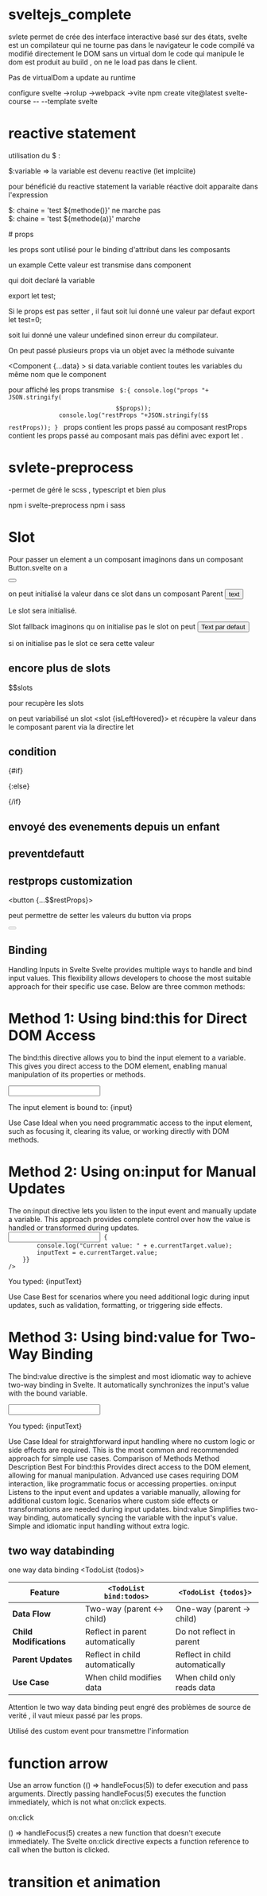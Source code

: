 # sveltejs_complete

svlete permet de crée des interface interactive basé sur des états,
svelte est un compilateur qui ne tourne pas dans le navigateur
le code compilé va modifié directement le DOM sans un virtual dom
le code qui manipule le dom est produit au build , on ne le load pas dans le client. 

Pas de virtualDom a update au runtime

configure svelte 
->rolup
->webpack
->vite
npm create vite@latest svelte-course -- --template svelte 


# reactive statement

utilisation du $ :
<p>$:variable => la variable est devenu reactive (let implciite)</p>

pour bénéficié du reactive statement la variable réactive doit apparaite dans l'expression
<p>
$: chaine = 'test ${methode()}' ne marche pas <br/>
$: chaine = 'test ${methode(a)}' marche 
</p>
# props 

les props sont utilisé pour le binding d'attribut dans les composants

un example <Component test={valeur} />
Cette valeur est transmise dans component

qui doit declaré la variable

export let test;

Si le props est pas setter , il faut soit lui donné une valeur par defaut 
export let test=0;

soit lui donné une valeur undefined sinon erreur du compilateur.

On peut passé plusieurs props via un objet avec la méthode suivante

<Component {...data} >
si data.variable contient toutes les variables du même nom que le component

pour affiché les props transmise 
<code>
 $:{
      console.log("props "+ JSON.stringify($$props));
      console.log("restProps "+JSON.stringify($$restProps));
    }
</code>
props contient les props passé au composant
restProps contient les props passé au composant mais pas défini avec export let .

# svlete-preprocess
-permet de géré le scss , typescript et bien plus 

npm i svelte-preprocess
npm i sass

# Slot

Pour passer un element a un composant imaginons dans un composant Button.svelte 
on a 

<button><slot/></button>

on peut initialisé la valeur dans ce slot dans un composant Parent
<Button>text</Button>

Le slot sera initialisé.

Slot fallback imaginons qu on initialise pas le slot on peut
<button><slot>Text par defaut </slot></button>

si on initialise pas le slot ce sera cette valeur


## encore plus de slots

<p>
$$slots
</p>
pour recupère les slots

on peut variabilisé un slot
    <slot {isLeftHovered}></slot>
et récupère la valeur dans le composant parent via la directire
let

## condition

{#if}

{:else}

{/if}

## envoyé des evenements depuis un enfant 

## preventdefautt


## restprops customization

<button {...$$restProps}>

peut permettre de setter les valeurs du button via props

<Button disabled > </Button>

## Binding

Handling Inputs in Svelte
Svelte provides multiple ways to handle and bind input values. This flexibility allows developers to choose the most suitable approach for their specific use case. Below are three common methods:

<h1>Method 1: Using bind:this for Direct DOM Access</h1>
The bind:this directive allows you to bind the input element to a variable. This gives you direct access to the DOM element, enabling manual manipulation of its properties or methods.

<script>
    let input;
</script>

<code><input bind:this={input} /></code>

<p>The input element is bound to: {input}</p>
Use Case
Ideal when you need programmatic access to the input element, such as focusing it, clearing its value, or working directly with DOM methods.


<h1>Method 2: Using on:input for Manual Updates</h1>
The on:input directive lets you listen to the input event and manually update a variable. This approach provides complete control over how the value is handled or transformed during updates.


<script>
    let inputText = '';
</script>

<!-- Listen to the `input` event and update `inputText` manually -->
<code>
<input
    on:input={(e) => {
        console.log("Current value: " + e.currentTarget.value);
        inputText = e.currentTarget.value;
    }}
/>
</code>
<p>You typed: {inputText}</p>
Use Case
Best for scenarios where you need additional logic during input updates, such as validation, formatting, or triggering side effects.

<h1>Method 3: Using bind:value for Two-Way Binding</h1>
The bind:value directive is the simplest and most idiomatic way to achieve two-way binding in Svelte. It automatically synchronizes the input's value with the bound variable.

<script>
    let inputText = '';
</script>

<!-- Bind the input's value to `inputText` -->

<code><input bind:value={inputText} /></code>
<p>You typed: {inputText}</p>
Use Case
Ideal for straightforward input handling where no custom logic or side effects are required. This is the most common and recommended approach for simple use cases.
Comparison of Methods
Method	Description	Best For
bind:this	Provides direct access to the DOM element, allowing for manual manipulation.	Advanced use cases requiring DOM interaction, like programmatic focus or accessing properties.
on:input	Listens to the input event and updates a variable manually, allowing for additional custom logic.	Scenarios where custom side effects or transformations are needed during input updates.
bind:value	Simplifies two-way binding, automatically syncing the variable with the input's value.	Simple and idiomatic input handling without extra logic.


## two way databinding 

<TodoList bind:todos />

one way data binding
<TodoList {todos}>

| Feature                    | `<TodoList bind:todos>`                 | `<TodoList {todos}>`                  |
|----------------------------|------------------------------------------|----------------------------------------|
| **Data Flow**              | Two-way (parent ↔ child)                | One-way (parent → child)               |
| **Child Modifications**    | Reflect in parent automatically         | Do not reflect in parent              |
| **Parent Updates**         | Reflect in child automatically          | Reflect in child automatically        |
| **Use Case**               | When child modifies data                | When child only reads data            |


Attention le two way data binding peut engré des problèmes de source de verité , il vaut mieux passé par les props.

Utilisé des custom event pour transmettre l'information



# function arrow

Use an arrow function (() => handleFocus(5)) to defer execution and pass arguments.
Directly passing handleFocus(5) executes the function immediately, which is not what on:click expects.

on:click 

() => handleFocus(5) creates a new function that doesn't execute immediately.
The Svelte on:click directive expects a function reference to call when the button is clicked.   



















# transition et animation